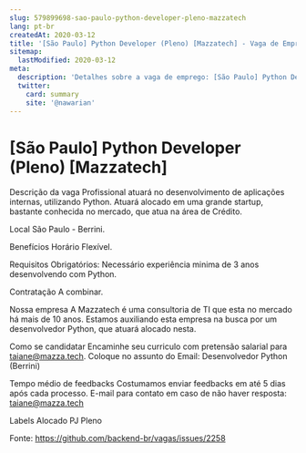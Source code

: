 ```yaml
---
slug: 579899698-sao-paulo-python-developer-pleno-mazzatech
lang: pt-br
createdAt: 2020-03-12
title: '[São Paulo] Python Developer (Pleno) [Mazzatech] - Vaga de Emprego'
sitemap:
  lastModified: 2020-03-12
meta:
  description: 'Detalhes sobre a vaga de emprego: [São Paulo] Python Developer (Pleno) [Mazzatech]'
  twitter:
    card: summary
    site: '@nawarian'
---
```


# [São Paulo] Python Developer (Pleno) [Mazzatech]

Descrição da vaga
Profissional atuará no desenvolvimento de aplicações internas, utilizando Python.
Atuará alocado em uma grande startup, bastante conhecida no mercado, que atua na área de Crédito.

Local
São Paulo - Berrini.

Benefícios
Horário Flexível.

Requisitos
Obrigatórios:
Necessário experiência minima de 3 anos desenvolvendo com Python.

Contratação
A combinar.

Nossa empresa
A Mazzatech é uma consultoria de TI que esta no mercado há mais de 10 anos. Estamos auxiliando esta empresa na busca por um desenvolvedor Python, que atuará alocado nesta.

Como se candidatar
Encaminhe seu curriculo com pretensão salarial para taiane@mazza.tech. Coloque no assunto do Email: Desenvolvedor Python (Berrini)

Tempo médio de feedbacks
Costumamos enviar feedbacks em até 5 dias após cada processo.
E-mail para contato em caso de não haver resposta: taiane@mazza.tech

Labels
Alocado
PJ
Pleno

Fonte: https://github.com/backend-br/vagas/issues/2258